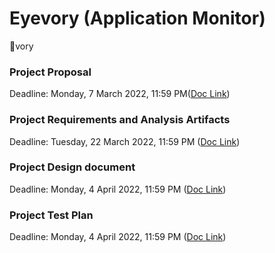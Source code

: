 # Eyevory (Application Monitor)
:eyes:vory

### Project Proposal
Deadline: Monday, 7 March 2022, 11:59 PM([Doc Link](Doc/DB_Lab_Project_Proposal.pdf))

### Project Requirements and Analysis Artifacts

Deadline: Tuesday, 22 March 2022, 11:59 PM ([Doc Link](Doc/DB_Project_Requirements_and_Analysis.pdf))

### Project Design document

Deadline: Monday, 4 April 2022, 11:59 PM ([Doc Link](Doc/DB_Project_Design.pdf))

### Project Test Plan

Deadline: Monday, 4 April 2022, 11:59 PM ([Doc Link](Doc/DB_Project_Test_Plan.pdf))